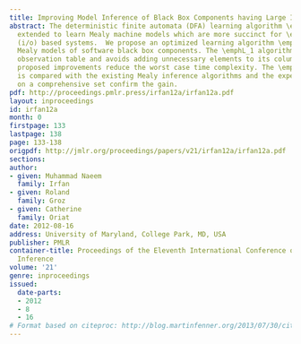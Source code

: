 ```yaml
---
title: Improving Model Inference of Black Box Components having Large Input Test Set
abstract: The deterministic finite automata (DFA) learning algorithm \emphL* has been
  extended to learn Mealy machine models which are more succinct for \emphinput/output
  (i/o) based systems.  We propose an optimized learning algorithm \emphL_1 to infer
  Mealy models of software black box components. The \emphL_1 algorithm uses a modified
  observation table and avoids adding unnecessary elements to its columns and rows.  The
  proposed improvements reduce the worst case time complexity. The \emphL_1 algorithm
  is compared with the existing Mealy inference algorithms and the experiments conducted
  on a comprehensive set confirm the gain.
pdf: http://proceedings.pmlr.press/irfan12a/irfan12a.pdf
layout: inproceedings
id: irfan12a
month: 0
firstpage: 133
lastpage: 138
page: 133-138
origpdf: http://jmlr.org/proceedings/papers/v21/irfan12a/irfan12a.pdf
sections: 
author:
- given: Muhammad Naeem
  family: Irfan
- given: Roland
  family: Groz
- given: Catherine
  family: Oriat
date: 2012-08-16
address: University of Maryland, College Park, MD, USA
publisher: PMLR
container-title: Proceedings of the Eleventh International Conference on Grammatical
  Inference
volume: '21'
genre: inproceedings
issued:
  date-parts:
  - 2012
  - 8
  - 16
# Format based on citeproc: http://blog.martinfenner.org/2013/07/30/citeproc-yaml-for-bibliographies/
---
```

